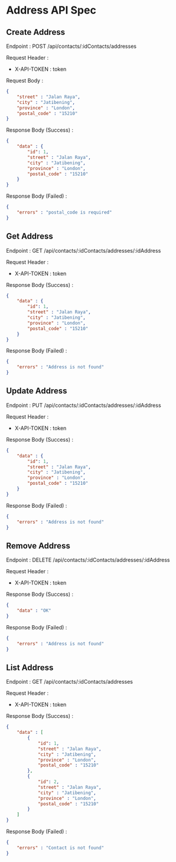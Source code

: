 # Address API Spec

## Create Address
Endpoint : POST /api/contacts/:idContacts/addresses

Request Header : 
- X-API-TOKEN : token

Request Body :
```json
{
    "street" : "Jalan Raya",
    "city" : "Jatibening",
    "province" : "London",
    "postal_code" : "15210"
}
```
Response Body (Success) :
```json
{
    "data" : {
        "id": 1,
        "street" : "Jalan Raya",
        "city" : "Jatibening",
        "province" : "London",
        "postal_code" : "15210"
    }
}
```

Response Body (Failed) :
```json
{
    "errors" : "postal_code is required"
}
```

## Get Address

Endpoint : GET /api/contacts/:idContacts/addresses/:idAddress

Request Header : 
- X-API-TOKEN : token

Response Body (Success) :
```json
{
    "data" : {
        "id": 1,
        "street" : "Jalan Raya",
        "city" : "Jatibening",
        "province" : "London",
        "postal_code" : "15210"
    }
}
```
Response Body (Failed) :
```json
{
    "errors" : "Address is not found"
}
```

## Update Address

Endpoint : PUT /api/contacts/:idContacts/addresses/:idAddress

Request Header : 
- X-API-TOKEN : token

Response Body (Success) :
```json
{
    "data" : {
        "id": 1,
        "street" : "Jalan Raya",
        "city" : "Jatibening",
        "province" : "London",
        "postal_code" : "15210"
    }
}
```
Response Body (Failed) :
```json
{
    "errors" : "Address is not found"
}
```

## Remove Address

Endpoint : DELETE /api/contacts/:idContacts/addresses/:idAddress

Request Header : 
- X-API-TOKEN : token

Response Body (Success) :
```json
{
    "data" : "OK"
}
```
Response Body (Failed) :
```json
{
    "errors" : "Address is not found"
}
```

## List Address

Endpoint : GET /api/contacts/:idContacts/addresses

Request Header : 
- X-API-TOKEN : token

Response Body (Success) :
```json
{
    "data" : [
        {
            "id": 1,
            "street" : "Jalan Raya",
            "city" : "Jatibening",
            "province" : "London",
            "postal_code" : "15210"
        },
        {
            "id": 2,
            "street" : "Jalan Raya",
            "city" : "Jatibening",
            "province" : "London",
            "postal_code" : "15210"
        }
    ]
}
```
Response Body (Failed) :
```json
{
    "errors" : "Contact is not found"
}
```